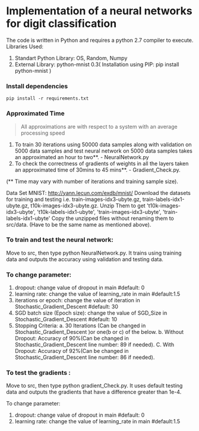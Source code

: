 
# Implementation of a neural networks for digit classification

The code is written in Python and requires a python 2.7 compiler to execute.
Libraries Used:
1. Standart Python Library: OS, Random, Numpy
2. External Library: python-mnist 0.3( Installation using PIP: pip install python-mnist )

### Install dependencies
```
pip install -r requirements.txt
```

### Approximated Time
> All approximations are with respect to a system with an average processing speed

1. To train 30 iterations using 50000 data samples along with validation on 5000 data samples and 
test neural network on 5000 data samples takes an approximated an hour to two**. - NeuralNetwork.py
2. To check the correctness of gradients of weights in all the layers taken an approximated time of 
30mins to 45 mins**. - Gradient_Check.py.

(** Time may vary with number of iterations and training sample size).


Data Set MNIST: http://yann.lecun.com/exdb/mnist/
Download the datasets for training and testing i.e. train-images-idx3-ubyte.gz, train-labels-idx1-ubyte.gz, 
t10k-images-idx3-ubyte.gz. 
Unzip Them to get 't10k-images-idx3-ubyte', 't10k-labels-idx1-ubyte', 'train-images-idx3-ubyte', 'train-labels-idx1-ubyte'
Copy the unzipped files without renaming them to src/data. (Have to be the same name as mentioned above).

### To train and test the neural network:

Move to src, then type python NeuralNetwork.py.
It trains using training data and outputs the accuracy using validation and testing data.

### To change parameter:

1. dropout: change value of dropout in main #default: 0
2. learning rate: change the value of learning_rate in main #default:1.5
3. iterations or epoch: change the value of iteration in Stochastic_Gradient_Descent #default: 30
4. SGD batch size (Epoch size): change the value of SGD_Size in Stochastic_Gradient_Descent #default: 10
5. Stopping Criteria:
   a. 30 Iterations (Can be changed in Stochastic_Gradient_Descent )or one(b or c) of the below.
   b. Without Dropout: Accuracy of 90%(Can be changed in Stochastic_Gradient_Descent line number: 89 if needed). 
   C. With Dropout: Accuracy of 92%(Can be changed in Stochastic_Gradient_Descent line number: 86 if needed).

### To test the gradients :

Move to src, then type python gradient_Check.py.
It uses default testing data and outputs the gradients that have a difference greater than 1e-4.

To change parameter:
1. dropout: change value of dropout in main #default: 0
2. learning rate: change the value of learning_rate in main #default:1.5

